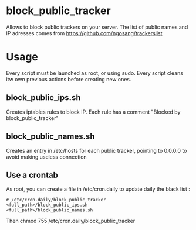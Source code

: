 # block_public_tracker

Allows to block public trackers on your server. The list of public names and IP adresses comes from https://github.com/ngosang/trackerslist

# Usage

Every script must be launched as root, or using sudo.
Every script cleans itw own previous actions before creating new ones.

## block_public_ips.sh

Creates iptables rules to block IP. Each rule has a comment "Blocked by block_public_tracker"

## block_public_names.sh

Creates an entry in /etc/hosts for each public tracker, pointing to 0.0.0.0 to avoid making useless connection

## Use a crontab 

As root, you can create a file in /etc/cron.daily to update daily the black list :

```
# /etc/cron.daily/block_public_tracker
<full_path>/block_public_ips.sh
<full_path>/block_public_names.sh
```

Then chmod 755 /etc/cron.daily/block_public_tracker

